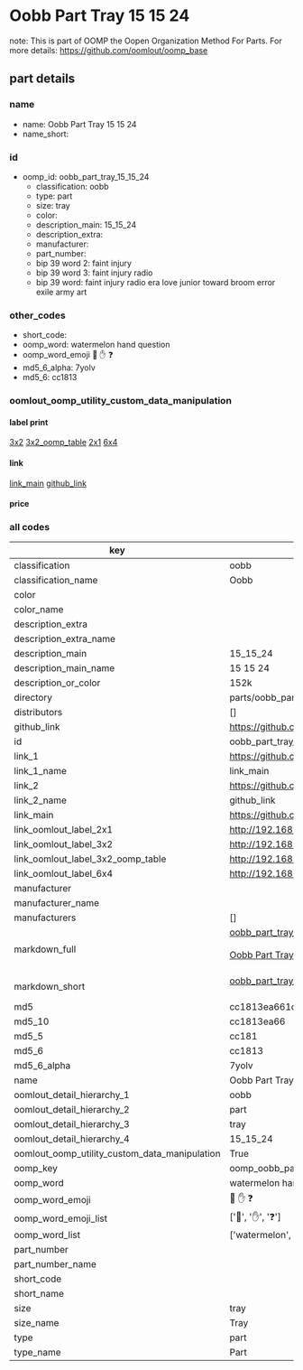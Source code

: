# Oobb Part Tray 15 15 24  

note: This is part of OOMP the Oopen Organization Method For Parts. For more details: https://github.com/oomlout/oomp_base

##  part details





### name
* name: Oobb Part Tray 15 15 24
* name_short: 
### id
* oomp_id: oobb_part_tray_15_15_24
  * classification: oobb
  * type: part
  * size: tray
  * color: 
  * description_main: 15_15_24
  * description_extra: 
  * manufacturer: 
  * part_number: 
  * bip 39 word 2: faint injury
  * bip 39 word 3: faint injury radio
  * bip 39 word: faint injury radio era love junior toward broom error exile army art

### other_codes
* short_code: 
* oomp_word: watermelon hand question
* oomp_word_emoji :watermelon: :hand: :question:
* md5_6_alpha: 7yolv
* md5_6: cc1813






### oomlout_oomp_utility_custom_data_manipulation
#### label print
[3x2](http://192.168.1.245:1112/?label=oomp%207yolv)
[3x2_oomp_table](http://192.168.1.107:1112/?label=oomp%207yolv)
[2x1](http://192.168.1.242:1112/?label=oomp%207yolv)
[6x4](http://192.168.1.55:1112/?label=oomp%207yolv)    

#### link

[link_main](https://github.com/oomlout/oomlout_oomp_current_version_messy/tree/main/parts/oobb_part_tray_15_15_24) [github_link](https://github.com/oomlout/oomlout_oomp_part_src/tree/main/parts/oobb_part_tray_15_15_24)                             

#### price







### all codes 
| key | value |  
| --- | --- |  
| classification | oobb |  
| classification_name | Oobb |  
| color |  |  
| color_name |  |  
| description_extra |  |  
| description_extra_name |  |  
| description_main | 15_15_24 |  
| description_main_name | 15 15 24 |  
| description_or_color | 152k |  
| directory | parts/oobb_part_tray_15_15_24 |  
| distributors | [] |  
| github_link | https://github.com/oomlout/oomlout_oomp_part_src/tree/main/parts/oobb_part_tray_15_15_24 |  
| id | oobb_part_tray_15_15_24 |  
| link_1 | https://github.com/oomlout/oomlout_oomp_current_version_messy/tree/main/parts/oobb_part_tray_15_15_24 |  
| link_1_name | link_main |  
| link_2 | https://github.com/oomlout/oomlout_oomp_part_src/tree/main/parts/oobb_part_tray_15_15_24 |  
| link_2_name | github_link |  
| link_main | https://github.com/oomlout/oomlout_oomp_current_version_messy/tree/main/parts/oobb_part_tray_15_15_24 |  
| link_oomlout_label_2x1 | http://192.168.1.242:1112/?label=oomp%207yolv |  
| link_oomlout_label_3x2 | http://192.168.1.245:1112/?label=oomp%207yolv |  
| link_oomlout_label_3x2_oomp_table | http://192.168.1.107:1112/?label=oomp%207yolv |  
| link_oomlout_label_6x4 | http://192.168.1.55:1112/?label=oomp%207yolv |  
| manufacturer |  |  
| manufacturer_name |  |  
| manufacturers | [] |  
| markdown_full | [oobb_part_tray_15_15_24](https://github.com/oomlout/oomlout_oomp_current_version_messy/tree/main/parts/oobb_part_tray_15_15_24)<br>[](https://github.com/oomlout/oomlout_oomp_current_version_messy/tree/main/parts/oobb_part_tray_15_15_24)<br>[Oobb Part Tray 15 15 24](https://github.com/oomlout/oomlout_oomp_current_version_messy/tree/main/parts/oobb_part_tray_15_15_24)<br><br> |  
| markdown_short | [oobb_part_tray_15_15_24](https://github.com/oomlout/oomlout_oomp_current_version_messy/tree/main/parts/oobb_part_tray_15_15_24)<br><br> |  
| md5 | cc1813ea661cdcc1e4c234c5619d0a8f |  
| md5_10 | cc1813ea66 |  
| md5_5 | cc181 |  
| md5_6 | cc1813 |  
| md5_6_alpha | 7yolv |  
| name | Oobb Part Tray 15 15 24 |  
| oomlout_detail_hierarchy_1 | oobb |  
| oomlout_detail_hierarchy_2 | part |  
| oomlout_detail_hierarchy_3 | tray |  
| oomlout_detail_hierarchy_4 | 15_15_24 |  
| oomlout_oomp_utility_custom_data_manipulation | True |  
| oomp_key | oomp_oobb_part_tray_15_15_24 |  
| oomp_word | watermelon hand question |  
| oomp_word_emoji | :watermelon: :hand: :question: |  
| oomp_word_emoji_list | [':watermelon:', ':hand:', ':question:'] |  
| oomp_word_list | ['watermelon', 'hand', 'question'] |  
| part_number |  |  
| part_number_name |  |  
| short_code |  |  
| short_name |  |  
| size | tray |  
| size_name | Tray |  
| type | part |  
| type_name | Part |  
